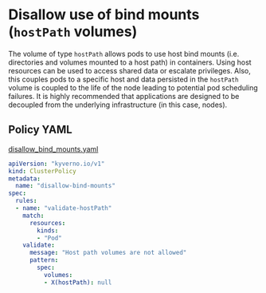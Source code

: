 # Disallow use of bind mounts (`hostPath` volumes)

The volume of type `hostPath` allows pods to use host bind mounts (i.e. directories and volumes mounted to a host path) in containers. Using host resources can be used to access shared data or escalate privileges. Also, this couples pods to a specific host and data persisted in the `hostPath` volume is coupled to the life of the node leading to potential pod scheduling failures. It is highly recommended that applications are designed to be decoupled from the underlying infrastructure (in this case, nodes).

## Policy YAML 

[disallow_bind_mounts.yaml](best_practices/disallow_bind_mounts.yaml) 

````yaml
apiVersion: "kyverno.io/v1"
kind: ClusterPolicy
metadata: 
  name: "disallow-bind-mounts"
spec: 
  rules: 
  - name: "validate-hostPath"
    match: 
      resources: 
        kinds: 
        - "Pod"
    validate: 
      message: "Host path volumes are not allowed"
      pattern: 
        spec: 
          volumes: 
          - X(hostPath): null
````
